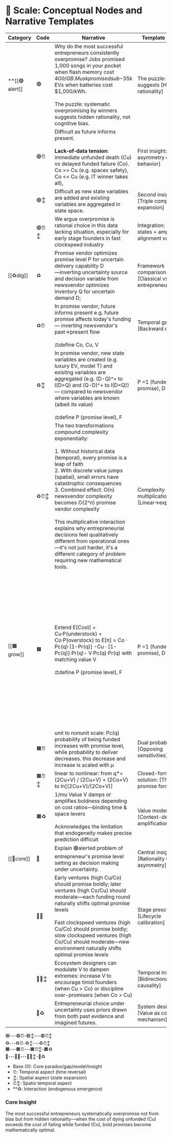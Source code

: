 # 🎹 Scale: Conceptual Nodes and Narrative Templates

| Category      | Code      | Narrative                                                                                                                                                                                                                                                                                                                                                                                                                                                                                                                                                                                                                                                                                                                                           | Template Pattern                                              |                                                                                                                                                                                                                                 |                                                          |
| ------------- | --------- | --------------------------------------------------------------------------------------------------------------------------------------------------------------------------------------------------------------------------------------------------------------------------------------------------------------------------------------------------------------------------------------------------------------------------------------------------------------------------------------------------------------------------------------------------------------------------------------------------------------------------------------------------------------------------------------------------------------------------------------------------- | ------------------------------------------------------------- | ------------------------------------------------------------------------------------------------------------------------------------------------------------------------------------------------------------------------------- | -------------------------------------------------------- |
| **[[🟣alert]] | 🟣        | Why do the most successful entrepreneurs consistently overpromise? Jobs promised 1,000 songs in your pocket when flash memory cost $400/GB. Musk promised sub-$35k EVs when batteries cost $1,000/kWh.<br><br>The puzzle: systematic overpromising by winners suggests hidden rationality, not cognitive bias.                                                                                                                                                                                                                                                                                                                                                                                                                                                         | The puzzle: [Pattern] suggests [Hidden rationality] |                                                                                                                                                                                                                                 |                                                          |
|               | 🟣⏰       | Difficult as future informs present. <br><br>**Lack‑of‑data tension**: immediate unfunded death (Cu) vs delayed funded failure (Co). Co >> Cu (e.g. spacex safety), Co << Cu (e.g. IT winner takes all),                                                                                                                                                                                                                                                                                                                                                                                                                                                                                                                                            | First insight: [Cost asymmetry drives behavior]               |                                                                                                                                                                                                                                 |                                                          |
|               | 🟣↕️      | Difficult as new state variables are added and existing variables are aggregated in state space.                                                                                                                                                                                                                                                                                                                                                                                                                                                                                                                                                                                                                                                    | Second insight: [Triple complexity expansion]                 |                                                                                                                                                                                                                                 |                                                          |
|               | 🟣⏰↕️     | We argue overpromise is rational choice in this data lacking situation, especially for early stage founders in fast clockspeed industry                                                                                                                                                                                                                                                                                                                                                                                                                                                                                                                                                                                                             | Integration: [Discrete states + amplified alignment value]    |                                                                                                                                                                                                                                 |                                                          |
| [[♻️dig]]     | ♻️        | Promise vendor optimizes promise level P for uncertain delivery capability D<br>—inverting uncertainty source and decision variable from newsvendor optimizes inventory Q for uncertain demand D;                                                                                                                                                                                                                                                                                                                                                                                                                                                                                                                                                   | Framework comparison: [Classical vs entrepreneurial]          |                                                                                                                                                                                                                                 |                                                          |
|               | ♻️⏰       | In promise vendor, future informs present e.g. future promise affects today's funding<br>— inverting newsvendor's past→present flow<br><br>⚖️define Co, Cu, V                                                                                                                                                                                                                                                                                                                                                                                                                                                                                                                                                                                       | Temporal gap: [Backward causality]                            |                                                                                                                                                                                                                                 |                                                          |
|               | ♻️↕️      | In promise vendor, new state variables are created (e.g. luxury EV, model T) and exisitng variables are aggregated (e.g. (D-Q)^+ to I(D>Q) and (Q-D)^+ to I(D<Q))<br>— compared to newsvendor where variables are known (albeit its value) <br><br>⚖️define P (promise level), F                                                                                                                                                                                                                                                                                                                                                                                                                                                                    | P =1 (funded given promise), D                                | P =1 (delivered given promise),                                                                                                                                                                                                 | Spatial gap: [Continuous→discrete transformation]        |
|               | ♻️⏰↕️<br> | The two transformations compound complexity exponentially: <br><br>1. Without historical data (temporal), every promise is a leap of faith<br>2. With discrete value jumps (spatial), small errors have catastrophic consequences<br>3. Combined effect: O(n) newsvendor complexity becomes O(2^n) promise vendor complexity<br><br>This multiplicative interaction explains why entrepreneurial decisions feel qualitatively different from operational ones—it's not just harder, it's a different category of problem requiring new mathematical tools. | Complexity multiplication: [Linear→exponential]              |                                                                                                                                                                                                                                 |                                                          |
| [[🟧grow]]    | 🟧        | Extend E[Cost] = Cu·P(understock) + Co·P(overstock) to E[π] =  Co · Pc(q)·[1-Pr(q)] -Cu · [1-Pc(q)]·Pr(q)- V·Pc(q)·Pr(q) with matching value V<br><br>⚖️define P (promise level), F                                                                                                                                                                                                                                                                                                                                                                                                                                                                                                                                                                 | P =1 (funded given promise), D                                | P =1 (delivered given promise), <br><br>⚖️define $C_u$ (cost to founder for funded promise, not delivered), $C_o$ (cost to founder for not funded promise, delivered), $V$ (reward to founder when funded promise is delivered) | Model foundation: [Cost minimization→value maximization] |
|               | 🟧⏰       | unit to nonunit scale: Pc(q) probability of being funded increases with promise level, while probability to deliver decreases. this decrease and increase is scaled  with $\mu$                                                                                                                                                                                                                                                                                                                                                                                                                                                                                                                                                                     | Dual probabilities: [Opposing sensitivities]                  |                                                                                                                                                                                                                                 |                                                          |
|               | 🟧⏰↕️     | linear to nonlinear: from q*=  (2Cu+V) / (2Cu+V) + (2Co+V) to ln[(2Cu+V)/(2Co+V)]                                                                                                                                                                                                                                                                                                                                                                                                                                                                                                                                                                                                                                                                   | Closed-form solution: [The promise formula]                   |                                                                                                                                                                                                                                 |                                                          |
|               | 🟧♻️      | 1/mu Value V damps or amplifies boldness depending on cost ratios—binding time & space levers<br><br>Acknowledges the limitation that endogeneity makes precise prediction difficult                                                                                                                                                                                                                                                                                                                                                                                                                                                                                                                                                                | Value moderation: [Context-dependent amplification]           |                                                                                                                                                                                                                                 |                                                          |
| [[🔴core]]    | 🔴        | Explain 🟣alerted problem of entrepreneur's promise level setting as decision making under uncertainty.                                                                                                                                                                                                                                                                                                                                                                                                                                                                                                                                                                                                                                             | Central insight: [Rationality under asymmetry]                |                                                                                                                                                                                                                                 |                                                          |
|               | 🔴⏰       | Early ventures (high Cu/Co) should promise boldly; later ventures (high Co/Cu) should moderate—each funding round naturally shifts optimal promise levels<br><br>Fast clockspeed ventures (high Cu/Co) should promise boldly; slow clockspeed ventures (high Co/Cu) should moderate—new environment naturally shifts optimal promise levels                                                                                                                                                                                                                                                                                                                                                                                                         | Stage prescriptions: [Lifecycle calibration]                  |                                                                                                                                                                                                                                 |                                                          |
|               | 🔴⏰↕️     | Ecosystem designers can modulate V to dampen extremes: increase V to encourage timid founders (when Cu > Co) or discipline over-promisers (when Co > Cu)<br>                                                                                                                                                                                                                                                                                                                                                                                                                                                                                                                                                                                        | Temporal insight: [Bidirectional causality]                   |                                                                                                                                                                                                                                 |                                                          |
|               | 🔴♻️      | Entrepreneurial choice under uncertainty uses priors drawn from both past evidence and imagined futures.                                                                                                                                                                                                                                                                                                                                                                                                                                                                                                                                                                                                                                            | System design: [Value as control mechanism]                   |                                                                                                                                                                                                                                 |                                                          |


🟣---🟣⏰-🟣↕️---🟣⏰↕️  
♻️---♻️⏰-♻️↕️---♻️⏰↕️  
🟧---🟧⏰---🟧⏰↕️-🟧♻️  
🔴---🔴⏰---🔴⏰↕️-🔴♻️

- Base (0): Core paradox/gap/model/insight
- ⏰: Temporal aspect (time reversal)
- ↕️: Spatial aspect (state expansion)
- ⏰↕️: Spatio temporal aspect
- **♻️: Interaction (endogenous emergence)



### Core Insight
The most successful entrepreneurs systematically overpromise not from bias but from hidden rationality—when the cost of dying unfunded (Cu) exceeds the cost of failing while funded (Co), bold promises become mathematically optimal.
